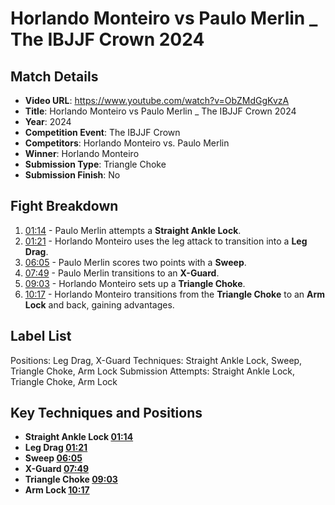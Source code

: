 # Horlando Monteiro vs Paulo Merlin _ The IBJJF Crown 2024

## Match Details
- **Video URL**: https://www.youtube.com/watch?v=ObZMdGgKvzA
- **Title**: Horlando Monteiro vs Paulo Merlin _ The IBJJF Crown 2024
- **Year**: 2024
- **Competition Event**: The IBJJF Crown
- **Competitors**: Horlando Monteiro vs. Paulo Merlin
- **Winner**: Horlando Monteiro
- **Submission Type**: Triangle Choke
- **Submission Finish**: No

## Fight Breakdown
1. [01:14](https://www.youtube.com/watch?v=ObZMdGgKvzA&t=74) - Paulo Merlin attempts a **Straight Ankle Lock**.
2. [01:21](https://www.youtube.com/watch?v=ObZMdGgKvzA&t=81) - Horlando Monteiro uses the leg attack to transition into a **Leg Drag**.
3. [06:05](https://www.youtube.com/watch?v=ObZMdGgKvzA&t=365) - Paulo Merlin scores two points with a **Sweep**.
4. [07:49](https://www.youtube.com/watch?v=ObZMdGgKvzA&t=469) - Paulo Merlin transitions to an **X-Guard**.
5. [09:03](https://www.youtube.com/watch?v=ObZMdGgKvzA&t=543) - Horlando Monteiro sets up a **Triangle Choke**.
6. [10:17](https://www.youtube.com/watch?v=ObZMdGgKvzA&t=617) - Horlando Monteiro transitions from the **Triangle Choke** to an **Arm Lock** and back, gaining advantages.

## Label List
Positions: Leg Drag, X-Guard
Techniques: Straight Ankle Lock, Sweep, Triangle Choke, Arm Lock
Submission Attempts: Straight Ankle Lock, Triangle Choke, Arm Lock

## Key Techniques and Positions
- **Straight Ankle Lock [01:14](https://www.youtube.com/watch?v=ObZMdGgKvzA&t=74)**
- **Leg Drag [01:21](https://www.youtube.com/watch?v=ObZMdGgKvzA&t=81)**
- **Sweep [06:05](https://www.youtube.com/watch?v=ObZMdGgKvzA&t=365)**
- **X-Guard [07:49](https://www.youtube.com/watch?v=ObZMdGgKvzA&t=469)**
- **Triangle Choke [09:03](https://www.youtube.com/watch?v=ObZMdGgKvzA&t=543)**
- **Arm Lock [10:17](https://www.youtube.com/watch?v=ObZMdGgKvzA&t=617)**